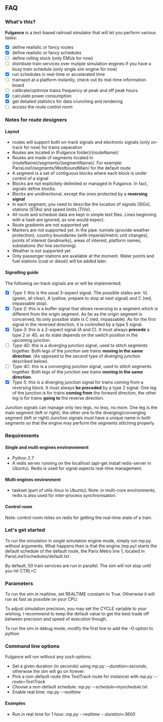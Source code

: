 ## FAQ 
### What's this?
**Fulgance** is a text-based railroad simulator that will let you perform various tasks:
- [x] define realistic or fancy routes
- [x] define realistic or fancy schedules
- [ ] define rolling stock (only EMUs for now)
- [ ] distribute train services over mutiple simulation engines if you have a busy train schedule (only single sim engine for now)
- [x] run schedules in real-time or accelerated time
- [ ] trainspot at a platform instantly, check out its real-time information board
- [ ] calibrate/optimize trains frequency at peak and off peak hours
- [x] calculate power consumption
- [x] get detailed statistics for data crunching and rendering
- [ ] access the route control room

### Notes for route designers
#### Layout
- routes will support both on-track signals and electronic signals (only on-track for now) for trains separation
- Routes are located in (Fulgance folder)/(routeName)/ 
- Routes are made of segments located in (routeName)/segments/(segmentName)/. For example: ParisLine1/segments/WestboundMain/ for the default route
- A segment is a set of contiguous blocks where each block is under control of a signal
- Blocks are not explicitely delimited or managed in Fulgance. In fact, signals define blocks.
- Blocks are unidirectional, except the ones protected by a **reversing signal** 
- In each segment, you need to describe the location of signals (SIGs), stations (STAs) and speed limits (TIVs). 
- All route and schedule data are kept in simple text files. Lines beginning with a hash are ignored, as one would expect.
- Route gradients are not supported yet
- Markers are not supported yet. In the pipe: tunnels (provide weather protection), country boundaries (with imperial/metric unit changes), points of interest (landmarks), areas of interest, platform names, substations (for line sectioning).
- Weather is not supported yet
- Only passenger stations are available at the moment. Water points and fuel stations (coal or diesel) will be added later.
#### Signalling guide
The following on-track signals are or will be implemented:
- [x]  *Type 1*: this is the usual 3-aspect signal. The possible states are: VL (green, all clear), A (yellow, prepare to stop at next signal) and C (red, impassable stop).
- [x] *Type 2*: this is a buffer signal that allows reversing to a segment which is different from the origin segment. As far as the origin segment is concerned, its only possible state is C (red, impassable). As for the first signal in the reversed direction, it is controlled by a type 5 signal.
- [x] *Type 3*: this is a 2-aspect signal (A and C). It  must always **precede** a type 2 or 4D, as its state depends on the switch position in the upcoming junction.
- [ ] *Type 4D*: this is a diverging junction signal, used to stitch segments together. Both legs of the junction see trains **moving in the same direction**. (As opposed to the second type of diverging junction described below).
- [ ] *Type 4C*: this is a converging junction signal, used to stitch segments together. Both legs of the junction see trains **moving in the same direction**.
- [x] *Type 5*: this is a diverging junction signal for trains coming from a reversing block. It must always **be preceded** by a type 2 signal. One leg of the junction is for trains **coming from** the forward direction, the other leg is for trains **going to** the reverse direction.

Junction signals can manage only two legs, no less, no more. One leg is the main segment (left or right), the other one to the diverging/converging segment (left or right).Junction signals must have a unique name in both segments so that the engine may perform the segments stitching properly.

### Requirements
#### Single and multi engines environnement
- Python 2.7
- A redis server running on the localhost (apt-get install redis-server in Ubuntu). Redis is used for signal aspects real-time management.
#### Multi engines environment
- taskset (part of utils-linux in Ubuntu).
Note: in multi-core environments, redis is also used for inter-process synchronisation.
#### Control room
Note: control room relies on redis for getting the real-time state of a train.

### Let's get started
To run the simulation in single simulation engine mode, simply run mp.py without arguments. What happens then is that the engine (mp.py) starts the default schedule of the default route, the Paris Metro line 1, located in ParisLine1/schedules/default.txt

By default, 50 train services are run in parallel. The sim will not stop until you hit CTRL+C

### Parameters
To run the sim in realtime, set REALTIME constant to True. Otherwise it will run as fast as possible on your CPU.

To adjust simulation precision, you may set the CYCLE variable to your wishing. I recommend to keep the default value to get the best trade off between precision and speed of execution though. 

To run the sim in debug mode, modify the first line to add the -O option to python

### Command line options
Fulgance will run without any such options.
- Set a given duration (in seconds) using *mp.py --duration=seconds*, otherwise the sim will go on forever.
- Pick a non-default route (the TestTrack route for instance) with *mp.py --route=TestTrack*
- Choose a non-default schedule: *mp.py --schedule=myschedule.txt*
- Enable real time: *mp.py --realtime*
#### Examples
- Run in real time for 1 hour: *mp.py --realtime --duration=3600*
